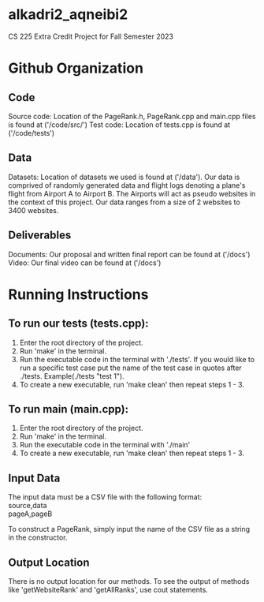 # alkadri2_aqneibi2
CS 225 Extra Credit Project for Fall Semester 2023

# Github Organization
## Code
Source code: Location of the PageRank.h, PageRank.cpp and main.cpp files is found at ('/code/src/')
Test code: Location of tests.cpp is found at ('/code/tests')

## Data
Datasets: Location of datasets we used is found at ('/data'). Our data is comprived of randomly generated data and flight logs denoting a plane's flight from Airport A to Airport B. The Airports will act as pseudo websites in the context of this project. Our data ranges from a size of 2 websites to 3400 websites.

## Deliverables
Documents: Our proposal and written final report can be found at ('/docs')
Video: Our final video can be found at ('/docs')

# Running Instructions
## To run our tests (tests.cpp): 
1. Enter the root directory of the project.
2. Run 'make' in the terminal.
3. Run the executable code in the terminal with './tests'. If you would like to run a specific test case put the name of the test case in quotes after ./tests. Example(./tests "test 1").
4. To create a new executable, run 'make clean' then repeat steps 1 - 3.

## To run main (main.cpp): 
1. Enter the root directory of the project.
2. Run 'make' in the terminal.
3. Run the executable code in the terminal with './main'
4. To create a new executable, run 'make clean' then repeat steps 1 - 3.

## Input Data
The input data must be a CSV file with the following format:\
source,data\
pageA,pageB

To construct a PageRank, simply input the name of the CSV file as a string in the constructor. 

## Output Location
There is no output location for our methods. To see the output of methods like 'getWebsiteRank' and 'getAllRanks', use cout statements.
